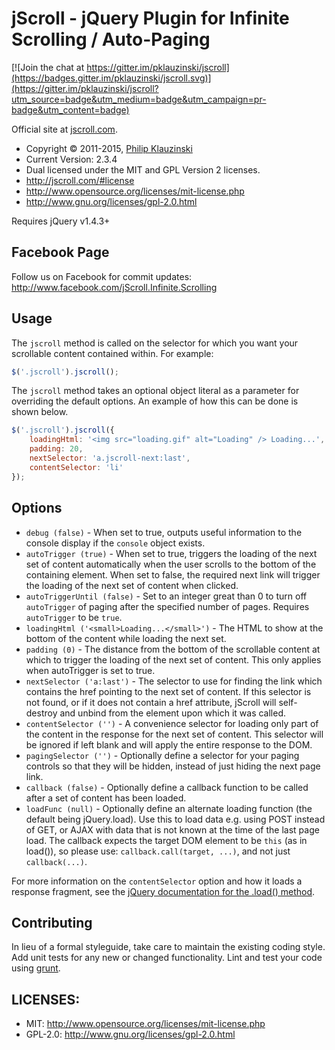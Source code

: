# jScroll - jQuery Plugin for Infinite Scrolling / Auto-Paging

[![Join the chat at https://gitter.im/pklauzinski/jscroll](https://badges.gitter.im/pklauzinski/jscroll.svg)](https://gitter.im/pklauzinski/jscroll?utm_source=badge&utm_medium=badge&utm_campaign=pr-badge&utm_content=badge)

Official site at [jscroll.com](http://jscroll.com/).

* Copyright &copy; 2011-2015, [Philip Klauzinski](http://gui.ninja)
* Current Version: 2.3.4
* Dual licensed under the MIT and GPL Version 2 licenses.
* http://jscroll.com/#license
* http://www.opensource.org/licenses/mit-license.php
* http://www.gnu.org/licenses/gpl-2.0.html

Requires jQuery v1.4.3+

## Facebook Page

Follow us on Facebook for commit updates: http://www.facebook.com/jScroll.Infinite.Scrolling

## Usage

The `jscroll` method is called on the selector for which you want your scrollable content contained within. For example:

```javascript
$('.jscroll').jscroll();
```

The `jscroll` method takes an optional object literal as a parameter for overriding the default options. An example of how this can be done is shown below.

```javascript
$('.jscroll').jscroll({
    loadingHtml: '<img src="loading.gif" alt="Loading" /> Loading...',
    padding: 20,
    nextSelector: 'a.jscroll-next:last',
    contentSelector: 'li'
});
```

## Options

* `debug (false)` - When set to true, outputs useful information to the console display if the `console` object exists.
* `autoTrigger (true)` - When set to true, triggers the loading of the next set of content automatically when the user scrolls to the bottom of the containing element. When set to false, the required next link will trigger the loading of the next set of content when clicked.
* `autoTriggerUntil (false)` - Set to an integer great than 0 to turn off `autoTrigger` of paging after the specified number of pages. Requires `autoTrigger` to be `true`.
* `loadingHtml ('<small>Loading...</small>')` - The HTML to show at the bottom of the content while loading the next set.
* `padding (0)` - The distance from the bottom of the scrollable content at which to trigger the loading of the next set of content. This only applies when autoTrigger is set to true.
* `nextSelector ('a:last')` - The selector to use for finding the link which contains the href pointing to the next set of content. If this selector is not found, or if it does not contain a href attribute, jScroll will self-destroy and unbind from the element upon which it was called.
* `contentSelector ('')` - A convenience selector for loading only part of the content in the response for the next set of content. This selector will be ignored if left blank and will apply the entire response to the DOM.
* `pagingSelector ('')` - Optionally define a selector for your paging controls so that they will be hidden, instead of just hiding the next page link.
* `callback (false)` - Optionally define a callback function to be called after a set of content has been loaded.
* `loadFunc (null)` - Optionally define an alternate loading function (the default being jQuery.load). Use this to load data
e.g. using POST instead of GET, or AJAX with data that is not known at the time of the last page load. The callback expects the target DOM element to be `this` (as in load()), so please use: `callback.call(target, ...)`, and not just `callback(...)`.

For more information on the `contentSelector` option and how it loads a response fragment, see the [jQuery documentation for the .load() method](http://api.jquery.com/load/).

## Contributing

In lieu of a formal styleguide, take care to maintain the existing coding style. Add unit tests for any new or changed functionality. Lint and test your code using [grunt](http://gruntjs.com).


## LICENSES:

* MIT: http://www.opensource.org/licenses/mit-license.php
* GPL-2.0: http://www.gnu.org/licenses/gpl-2.0.html
